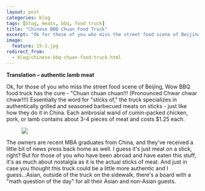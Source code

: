 ```yaml
---
layout: post
categories: blog
tags: [blog, meats, bbq, food truck]
title: "Chinese BBQ Chuan Food Truck"
excerpt: "Ok for those of you who miss the street food scene of Beijing, the Wow BBQ food truck has the cure.  Chuan Chuan Chuan"
image:
  feature: 15-1.jpg
redirect_from: 
  - blog/chinese-bbq-chuan-food-truck.html
---
```


__Translation – authentic lamb meat__


Ok, for those of you who miss the street food scene of Beijing, Wow BBQ food truck has the cure -  "Chuan chuan chuan!!! (Pronounced Chwar chwar chwar!!!) Essentially the word for "sticks of," the truck specializes in authentically grilled and seasoned barbecued meats on sticks - just like how they do it in China.  Each ambrosial wand of cumin-packed chicken, pork, or lamb contains about 3-4 pieces of meat and costs $1.25 each.  

<figure> <img src='/images/15-2.jpg'> </figure>

The owners are recent MBA graduates from China, and they've received a little bit of news press back home as well.  I guess it's just meat on a stick, right?  But for those of you who have been abroad and have eaten this stuff, it's as much about nostalgia as it is the actual sticks of meat.  And just in case you thought this truck could be a little more authentic and I guess...Asian, outside of the truck on the sidewalk, there's a board with a "math question of the day" for all their Asian and non-Asian guests.  